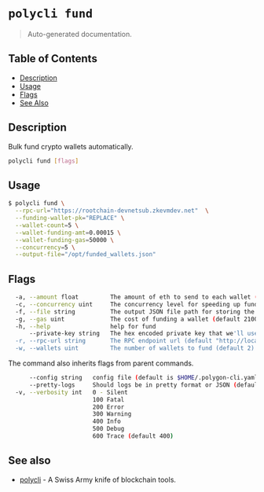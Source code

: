 # `polycli fund`

> Auto-generated documentation.

## Table of Contents

- [Description](#description)
- [Usage](#usage)
- [Flags](#flags)
- [See Also](#see-also)

## Description

Bulk fund crypto wallets automatically.

```bash
polycli fund [flags]
```

## Usage

```bash
$ polycli fund \
  --rpc-url="https://rootchain-devnetsub.zkevmdev.net"  \
  --funding-wallet-pk="REPLACE" \
  --wallet-count=5 \
  --wallet-funding-amt=0.00015 \
  --wallet-funding-gas=50000 \
  --concurrency=5 \
  --output-file="/opt/funded_wallets.json"
```
## Flags

```bash
  -a, --amount float         The amount of eth to send to each wallet (default 0.05)
  -c, --concurrency uint     The concurrency level for speeding up funding wallets (default 2)
  -f, --file string          The output JSON file path for storing the addresses and private keys of funded wallets (default "wallets.json")
  -g, --gas uint             The cost of funding a wallet (default 21000)
  -h, --help                 help for fund
      --private-key string   The hex encoded private key that we'll use to send transactions (default "0x42b6e34dc21598a807dc19d7784c71b2a7a01f6480dc6f58258f78e539f1a1fa")
  -r, --rpc-url string       The RPC endpoint url (default "http://localhost:8545")
  -w, --wallets uint         The number of wallets to fund (default 2)
```

The command also inherits flags from parent commands.

```bash
      --config string   config file (default is $HOME/.polygon-cli.yaml)
      --pretty-logs     Should logs be in pretty format or JSON (default true)
  -v, --verbosity int   0 - Silent
                        100 Fatal
                        200 Error
                        300 Warning
                        400 Info
                        500 Debug
                        600 Trace (default 400)
```

## See also

- [polycli](polycli.md) - A Swiss Army knife of blockchain tools.
